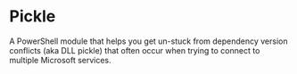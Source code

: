 # Pickle
A PowerShell module that helps you get un-stuck from dependency version conflicts (aka DLL pickle) that often occur when trying to connect to multiple Microsoft services.
